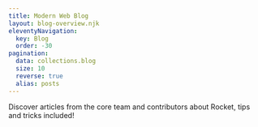 ```yaml
---
title: Modern Web Blog
layout: blog-overview.njk
eleventyNavigation:
  key: Blog
  order: -30
pagination:
  data: collections.blog
  size: 10
  reverse: true
  alias: posts
---
```


Discover articles from the core team and contributors about Rocket, tips and tricks included!
